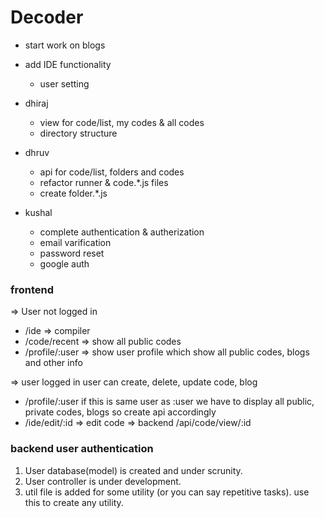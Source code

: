 # Decoder

- start work on blogs
- add IDE functionality
  - user setting

- dhiraj
  - view for code/list, my codes & all codes
  - directory structure
- dhruv
  - api for code/list, folders and codes
  - refactor runner & code.*.js files
  - create folder.*.js
- kushal
  - complete authentication & autherization
  - email varification
  - password reset
  - google auth

### frontend
=> User not logged in
- /ide => compiler
- /code/recent => show all public codes
- /profile/:user => show user profile which show all public codes, blogs and other info

=> user logged in
user can create, delete, update code, blog
- /profile/:user if this is same user as :user we have to display all public, private codes, blogs
    so create api accordingly
- /ide/edit/:id => edit code => backend /api/code/view/:id

### backend user authentication
1. User database(model) is created and under scrunity. 
2. User controller is under development.
3. util file is added for some utility (or you can say repetitive tasks). use this to create any utility.